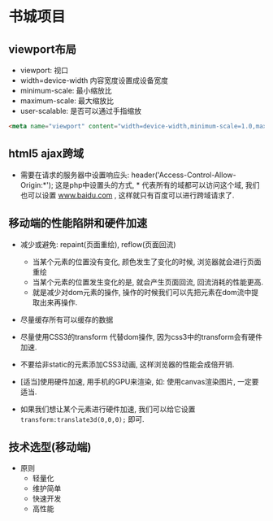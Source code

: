 # 书城项目

## viewport布局

- viewport: 视口
- width=device-width 内容宽度设置成设备宽度
- minimum-scale: 最小缩放比
- maximum-scale: 最大缩放比
- user-scalable: 是否可以通过手指缩放

```html
<meta name="viewport" content="width=device-width,minimum-scale=1.0,maximum-scale=1.0,user-scalable=no">
```

## html5 ajax跨域

- 需要在请求的服务器中设置响应头: header('Access-Control-Allow-Origin:*'); 这是php中设置头的方式, * 代表所有的域都可以访问这个域, 我们也可以设置 www.baidu.com  , 这样就只有百度可以进行跨域请求了.

## 移动端的性能陷阱和硬件加速
- 减少或避免: repaint(页面重绘), reflow(页面回流)
    - 当某个元素的位置没有变化, 颜色发生了变化的时候, 浏览器就会进行页面重绘
    - 当某个元素的位置发生变化的是, 就会产生页面回流, 回流消耗的性能更高.
    - 就是减少对dom元素的操作, 操作的时候我们可以先把元素在dom流中提取出来再操作.
- 尽量缓存所有可以缓存的数据
- 尽量使用CSS3的transform 代替dom操作, 因为css3中的transform会有硬件加速.

- 不要给非static的元素添加CSS3动画, 这样浏览器的性能会成倍开销.
- [适当]使用硬件加速, 用手机的GPU来渲染, 如: 使用canvas渲染图片, 一定要适当.
- 如果我们想让某个元素进行硬件加速, 我们可以给它设置`transform:translate3d(0,0,0);` 即可.

## 技术选型(移动端)
- 原则
    - 轻量化
    - 维护简单
    - 快速开发
    - 高性能